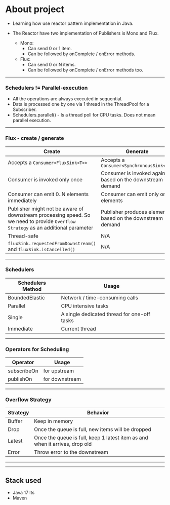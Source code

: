 # About project
- Learning how use reactor pattern implementation in Java.

- The Reactor have two implementation of Publishers is Mono and Flux.
    - Mono:
        - Can send 0 or 1 item.
        - Can be followed by onComplete / onError methods.
    - Flux:
        - Can send 0 or N items.
        - Can be followed by onComplete / onError methods too.

---

### Schedulers != Parallel-execution

- All the operations are always executed in sequential.
- Data is processed one by one via 1 thread in the ThreadPool for a Subscriber.
- Schedulers.parallel() - Is a thread poll for CPU tasks. Does not mean parallel execution.

---

### Flux - create / generate

| Create                                                                                                                            | Generate                                                   |
|-----------------------------------------------------------------------------------------------------------------------------------|------------------------------------------------------------|
| Accepts a `Consumer<FluxSink<T>>`                                                                                                 | Accepts a `Consumer<SynchronousSink<T>>`                   |
| Consumer is invoked only once                                                                                                     | Consumer is invoked again based on the downstream demand   |
| Consumer can emit 0..N elements immediately                                                                                       | Consumer can emit only one elements                        |
| Publisher might not be aware of downstream processing speed. So we need to provide `Overflow Strategy` as an additional parameter | Publisher produces elements based on the downstream demand |
| Thread-safe                                                                                                                       | N/A                                                        |
| `fluxSink.requestedFromDownstream()` and `fluxSink.isCancelled()`                                                                 | N/A                                                        |

---

### Schedulers
| Schedulers Method | Usage                                        |
|-------------------|----------------------------------------------|
| BoundedElastic    | Network / time-consuming calls               |
| Parallel          | CPU intensive tasks                          |
| Single            | A single dedicated thread for one-off tasks  |
| Immediate         | Current thread                               |

---

### Operators for Scheduling
| Operator    | Usage          |
|-------------|----------------|
| subscribeOn | for upstream   |
| publishOn   | for downstream |

----

### Overflow Strategy
| Strategy | Behavior                                                                    |
|----------|-----------------------------------------------------------------------------|
| Buffer   | Keep in memory                                                              |
| Drop     | Once the queue is full, new items will be dropped                           |
| Latest   | Once the queue is full, keep 1 latest item as and when it arrives, drop old |
| Error    | Throw error to the downstream                                               |

---
---

## Stack used
- Java 17 lts
- Maven

